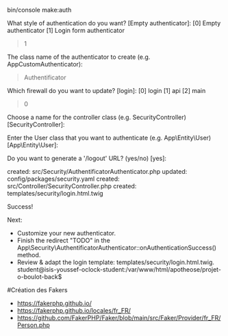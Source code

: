  bin/console make:auth

 What style of authentication do you want? [Empty authenticator]:
  [0] Empty authenticator
  [1] Login form authenticator
 > 1

 The class name of the authenticator to create (e.g. AppCustomAuthenticator):
 > Authentificator

 Which firewall do you want to update? [login]:
  [0] login
  [1] api
  [2] main
 > 0

 Choose a name for the controller class (e.g. SecurityController) [SecurityController]:
 > 

 Enter the User class that you want to authenticate (e.g. App\Entity\User) [App\Entity\User]:
 > 

 Do you want to generate a '/logout' URL? (yes/no) [yes]:
 > 

 created: src/Security/AuthentificatorAuthenticator.php
 updated: config/packages/security.yaml
 created: src/Controller/SecurityController.php
 created: templates/security/login.html.twig

           
  Success! 
           

 Next:
 - Customize your new authenticator.
 - Finish the redirect "TODO" in the App\Security\AuthentificatorAuthenticator::onAuthenticationSuccess() method.
 - Review & adapt the login template: templates/security/login.html.twig.
student@isis-youssef-oclock-student:/var/www/html/apotheose/projet-o-boulot-back$ 

#Création des Fakers
- https://fakerphp.github.io/
- https://fakerphp.github.io/locales/fr_FR/
- https://github.com/FakerPHP/Faker/blob/main/src/Faker/Provider/fr_FR/Person.php